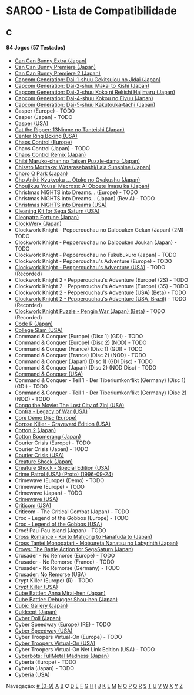 # SAROO - Lista de Compatibilidade

## C

#### 94 Jogos (57 Testados)

- [Can Can Bunny Extra (Japan)](../../Regions/Japan/T-19706G/01/README.md)
- [Can Can Bunny Premiere (Japan)](../../Regions/Japan/T-19701G/01/README.md)
- [Can Can Bunny Premiere 2 (Japan)](../../Regions/Japan/T-19703G/01/README.md)
- [Capcom Generation: Dai-1-shuu Gekitsuiou no Jidai (Japan)](../../Regions/Japan/T-1232G/01/README.md)
- [Capcom Generation: Dai-2-shuu Makai to Kishi (Japan)](../../Regions/Japan/T-1233G/01/README.md)
- [Capcom Generation: Dai-3-shuu Koko ni Rekishi Hajimaru (Japan)](../../Regions/Japan/T-1234G/01/README.md)
- [Capcom Generation: Dai-4-shuu Kokou no Eiyuu (Japan)](../../Regions/Japan/T-1235G/01/README.md)
- [Capcom Generation: Dai-5-shuu Kakutouka-tachi (Japan)](../../Regions/Japan/T-1236G/01/README.md)
- Casper (Europe) - TODO
- Casper (Japan) - TODO
- [Casper (USA)](../../Regions/USA/T-12512H/01/README.md)
- [Cat the Ripper: 13Ninme no Tanteishi (Japan)](../../Regions/Japan/T-35701G/01/README.md)
- [Center Ring Boxing (USA)](../../Regions/USA/T-6005H/01/README.md)
- [Chaos Control (Europe)](../../Regions/Europe/T-15102H/01/README.md)
- Chaos Control (Japan) - TODO
- [Chaos Control Remix (Japan)](../../Regions/Japan/T-7006G/01/README.md)
- [Chibi Maruko-chan no Taisen Puzzle-dama (Japan)](../../Regions/Japan/T-9507G/01/README.md)
- [Chisato Moritaka: Watarasebashi/Lala Sunshine (Japan)](../../Regions/Japan/GS-9172/01/README.md)
- [Choro Q Park (Japan)](../../Regions/Japan/T-10314G/01/README.md)
- [Cho Aniki: Kyukyoku ... Otoko no Gyakushu (Japan)](../../Regions/Japan/T-2503G/01/README.md)
- [Choujikuu Yousai Macross: Ai Oboete Imasu ka (Japan)](../../Regions/Japan/T-23403G/01/README.md)
- Christmas NiGHTS into Dreams... (Europe) - TODO
- Christmas NiGHTS into Dreams... (Japan) (Rev A) - TODO
- [Christmas NiGHTS into Dreams (USA)](../../Regions/USA/MK-81067/01/README.md)
- [Cleaning Kit for Sega Saturn (USA)](../../Regions/USA/T-25901H/01/README.md)
- [Cleopatra Fortune (Japan)](../../Regions/Japan/T-1108G/01/README.md)
- [ClockWerx (Japan)](../../Regions/Japan/T-22302G/01/README.md)
- Clockwork Knight - Pepperouchau no Daibouken Gekan (Japan) (2M) - TODO
- Clockwork Knight - Pepperouchau no Daibouken Joukan (Japan) - TODO
- Clockwork Knight - Pepperouchau no Fukubukuro (Japan) - TODO
- Clockwork Knight - Pepperouchau's Adventure (Europe) - TODO
- [Clockwork Knight - Pepperouchau's Adventure (USA)](../../Regions/USA/MK-81007/01/README.md) - TODO (Recorded)
- Clockwork Knight 2 - Pepperouchau's Adventure (Europe) (2S) - TODO
- Clockwork Knight 2 - Pepperouchau's Adventure (Europe) (3S) - TODO
- Clockwork Knight 2 - Pepperouchau's Adventure (USA) (Beta) - TODO
- [Clockwork Knight 2 - Pepperouchau's Adventure (USA, Brazil)](../../Regions/USA/MK-81036/01/README.md) - TODO (Recorded)
- [Clockwork Knight Puzzle - Pengin War (Japan) (Beta)](../../Regions/Japan/T-1236G/01/README.md) - TODO (Recorded)
- [Code R (Japan)](../../Regions/Japan/T-23502G/01/README.md)
- [College Slam (USA)](../../Regions/USA/T-8111H/01/README.md)
- Command & Conquer (Europe) (Disc 1) (GDI) - TODO
- Command & Conquer (Europe) (Disc 2) (NOD) - TODO
- Command & Conquer (France) (Disc 1) (GDI) - TODO
- Command & Conquer (France) (Disc 2) (NOD) - TODO
- Command & Conquer (Japan) (Disc 1) (GDI Disc) - TODO
- Command & Conquer (Japan) (Disc 2) (NOD Disc) - TODO
- [Command & Conquer (USA)](../../Regions/USA/T-7028H/01/README.md)
- Command & Conquer - Teil 1 - Der Tiberiumkonflikt (Germany) (Disc 1) (GDI) - TODO
- Command & Conquer - Teil 1 - Der Tiberiumkonflikt (Germany) (Disc 2) (NOD) - TODO
- [Congo the Movie: The Lost City of Zinj (USA)](../../Regions/USA/MK-81010/01/README.md)
- [Contra - Legacy of War (USA)](../../Regions/USA/T-9507H/01/README.md)
- [Core Demo Disc (Europe)](../../Regions/Europe/610-6576/01/README.md)
- [Corpse Killer - Graveyard Edition (USA)](../../Regions/USA/T-16201H/01/README.md)
- [Cotton 2 (Japan)](../../Regions/Japan/T-9904G/01/README.md)
- [Cotton Boomerang (Japan)](../../Regions/Japan/T-9906G/01/README.md)
- Courier Crisis (Europe) - TODO
- Courier Crisis (Japan) - TODO
- [Courier Crisis (USA)](../../Regions/USA/T-25415H/01/README.md)
- [Creature Shock (Japan)](../../Regions/Japan/T-1303G/01/README.md)
- [Creature Shock - Special Edition (USA)](../../Regions/USA/T-01304H/01/README.md)
- [Crime Patrol (USA) (Proto) (1996-09-24)](../../Regions/USA/T-11102H/01/README.md)
- Crimewave (Europe) (Demo) - TODO
- Crimewave (Europe) - TODO
- Crimewave (Japan) - TODO
- [Crimewave (USA)](../../Regions/USA/T-8807H/01/README.md)
- [Criticom (USA)](../../Regions/USA/T-2302H/01/README.md)
- Criticom - The Critical Combat (Japan) - TODO
- Croc - Legend of the Gobbos (Europe) - TODO
- [Croc - Legend of the Gobbos (USA)](../../Regions/USA/T-5029H-50/01/README.md)
- Croc! Pau-Pau Island (Japan) - TODO
- [Cross Romance - Koi to Mahjong to Hanafuda to (Japan)](../../Regions/Japan/T-7103G/01/README.md)
- [Cross Tantei Monogatari - Motsureta Nanatsu no Labyrinth (Japan)](../../Regions/Japan/T-36401G/01/README.md)
- [Crows: The Battle Action for SegaSaturn (Japan)](../../Regions/Japan/T-16806G/01/README.md)
- Crusader - No Remorse (Europe) - TODO
- Crusader - No Remorse (France) - TODO
- Crusader - No Remorse (Germany) - TODO
- [Crusader: No Remorse (USA)](../../Regions/USA/T-5014H/01/README.md)
- Crypt Killer (Europe) (R) - TODO
- [Crypt Killer (USA)](../../Regions/USA/T-9509H/01/README.md)
- [Cube Battler: Anna Mirai-hen (Japan)](../../Regions/Japan/T-21006G/01/README.md)
- [Cube Battler: Debugger Shou-hen (Japan)](../../Regions/Japan/T-21004G/01/README.md)
- [Cubic Gallery (Japan)](../../Regions/Japan/T-19401G/01/README.md)
- [Culdcept (Japan)](../../Regions/Japan/T-31401G/01/README.md)
- [Cyber Doll (Japan)](../../Regions/Japan/T-22401G/01/README.md)
- Cyber Speedway (Europe) (RE) - TODO
- [Cyber Speedway (USA)](../../Regions/USA/MK-81204/01/README.md)
- Cyber Troopers Virtual-On (Europe) - TODO
- [Cyber Troopers Virtual-On (USA)](../../Regions/USA/MK-81042/01/README.md)
- Cyber Troopers Virtual-On Net Link Edition (USA) - TODO
- [Cyberbots: FullMetal Madness (Japan)](../../Regions/Japan/T-1217G/01/README.md)
- Cyberia (Europe) - TODO
- Cyberia (Japan) - TODO
- [Cyberia (USA)](../../Regions/USA/T-12508H/01/README.md)

Navegação:
[# (0-9)](./09.md) [A](./A.md) [B](./B.md) **C** [D](./D.md) [E](./E.md) [F](./F.md) [G](./G.md) [H](./H.md) [I](./I.md) [J](./J.md) [K](./K.md) [L](./L.md) [M](./M.md) [N](./N.md) [O](./O.md) [P](./P.md) [Q](./Q.md) [R](./R.md) [S](./S.md) [T](./T.md) [U](./U.md) [V](./V.md) [W](./W.md) [X](./X.md) [Y](./Y.md) [Z](./Z.md)
